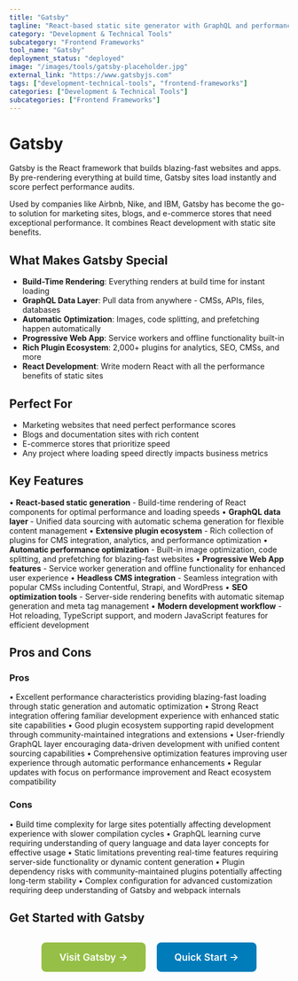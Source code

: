 ```yaml
---
title: "Gatsby"
tagline: "React-based static site generator with GraphQL and performance optimization"
category: "Development & Technical Tools"
subcategory: "Frontend Frameworks"
tool_name: "Gatsby"
deployment_status: "deployed"
image: "/images/tools/gatsby-placeholder.jpg"
external_link: "https://www.gatsbyjs.com"
tags: ["development-technical-tools", "frontend-frameworks"]
categories: ["Development & Technical Tools"]
subcategories: ["Frontend Frameworks"]
---
```


# Gatsby

Gatsby is the React framework that builds blazing-fast websites and apps. By pre-rendering everything at build time, Gatsby sites load instantly and score perfect performance audits.

Used by companies like Airbnb, Nike, and IBM, Gatsby has become the go-to solution for marketing sites, blogs, and e-commerce stores that need exceptional performance. It combines React development with static site benefits.

## What Makes Gatsby Special
- **Build-Time Rendering**: Everything renders at build time for instant loading
- **GraphQL Data Layer**: Pull data from anywhere - CMSs, APIs, files, databases
- **Automatic Optimization**: Images, code splitting, and prefetching happen automatically
- **Progressive Web App**: Service workers and offline functionality built-in
- **Rich Plugin Ecosystem**: 2,000+ plugins for analytics, SEO, CMSs, and more
- **React Development**: Write modern React with all the performance benefits of static sites

## Perfect For
- Marketing websites that need perfect performance scores
- Blogs and documentation sites with rich content
- E-commerce stores that prioritize speed
- Any project where loading speed directly impacts business metrics

## Key Features

• **React-based static generation** - Build-time rendering of React components for optimal performance and loading speeds
• **GraphQL data layer** - Unified data sourcing with automatic schema generation for flexible content management
• **Extensive plugin ecosystem** - Rich collection of plugins for CMS integration, analytics, and performance optimization
• **Automatic performance optimization** - Built-in image optimization, code splitting, and prefetching for blazing-fast websites
• **Progressive Web App features** - Service worker generation and offline functionality for enhanced user experience
• **Headless CMS integration** - Seamless integration with popular CMSs including Contentful, Strapi, and WordPress
• **SEO optimization tools** - Server-side rendering benefits with automatic sitemap generation and meta tag management
• **Modern development workflow** - Hot reloading, TypeScript support, and modern JavaScript features for efficient development

## Pros and Cons

### Pros
• Excellent performance characteristics providing blazing-fast loading through static generation and automatic optimization
• Strong React integration offering familiar development experience with enhanced static site capabilities
• Good plugin ecosystem supporting rapid development through community-maintained integrations and extensions
• User-friendly GraphQL layer encouraging data-driven development with unified content sourcing capabilities
• Comprehensive optimization features improving user experience through automatic performance enhancements
• Regular updates with focus on performance improvement and React ecosystem compatibility

### Cons
• Build time complexity for large sites potentially affecting development experience with slower compilation cycles
• GraphQL learning curve requiring understanding of query language and data layer concepts for effective usage
• Static limitations preventing real-time features requiring server-side functionality or dynamic content generation
• Plugin dependency risks with community-maintained plugins potentially affecting long-term stability
• Complex configuration for advanced customization requiring deep understanding of Gatsby and webpack internals

## Get Started with Gatsby

<div style="text-align: center; margin: 2rem 0;">
  <a href="https://www.gatsbyjs.com" target="_blank" rel="noopener noreferrer" style="display: inline-block; background: #96BF47; color: white; padding: 1rem 2rem; text-decoration: none; border-radius: 8px; font-weight: 600; font-size: 1.1rem; margin-right: 1rem;">Visit Gatsby →</a>
  <a href="https://www.gatsbyjs.com/docs/quick-start" target="_blank" rel="noopener noreferrer" style="display: inline-block; background: #007cba; color: white; padding: 1rem 2rem; text-decoration: none; border-radius: 8px; font-weight: 600; font-size: 1.1rem;">Quick Start →</a>
</div>